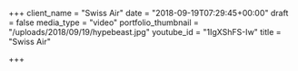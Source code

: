 +++
client_name = "Swiss Air"
date = "2018-09-19T07:29:45+00:00"
draft = false
media_type = "video"
portfolio_thumbnail = "/uploads/2018/09/19/hypebeast.jpg"
youtube_id = "1IgXShFS-Iw"
title = "Swiss Air"

+++
